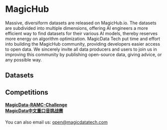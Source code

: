 # MagicHub
Massive, diversiform datasets are released on MagicHub.io. The datasets are subdivided into multiple dimensions, offering AI engineers a more efficient way to find datasets for their various AI models, thereby reserves more energy on algorithm optimization.
MagicData Tech put time and effort into building the MagicHub community, providing developers easier access to open data. We sincerely invite all data producers and users to join us in improving this community by publishing open-source data, giving advice, or any possible way.


## Datasets

## Competitions

#### [MagicData-RAMC-Challenge<br>MagicData中文重口音挑战赛](https://github.com/MagicHub-io/MagicData-RAMC-Challenge "查看比赛")

You can also email us: open@magicdatatech.com

